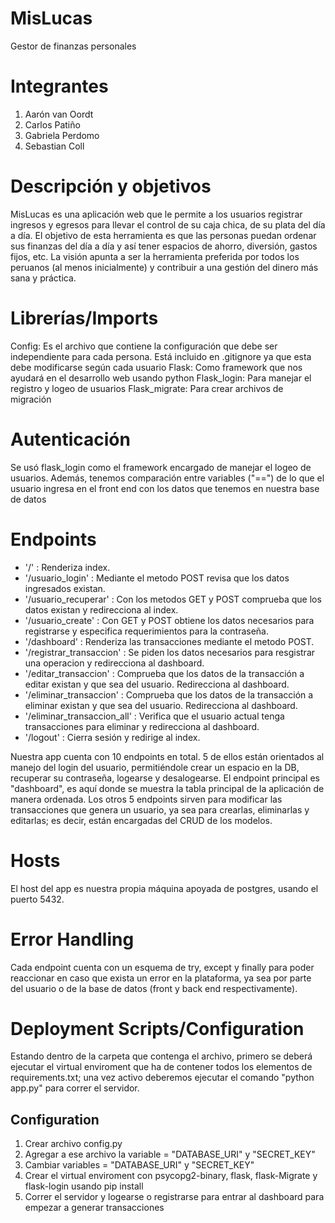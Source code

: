 # MisLucas
Gestor de finanzas personales

# Integrantes
1. Aarón van Oordt
2. Carlos Patiño
3. Gabriela Perdomo
4. Sebastian Coll

# Descripción y objetivos
MisLucas es una aplicación web que le permite a los usuarios registrar ingresos y egresos para llevar el control de su caja chica, de su plata del día a día. El objetivo de esta herramienta es que las personas puedan ordenar sus finanzas del día a día y así tener espacios de ahorro, diversión, gastos fijos, etc. La visión apunta a ser la herramienta preferida por todos los peruanos (al menos inicialmente) y contribuir a una gestión del dinero más sana y práctica.

# Librerías/Imports
Config: Es el archivo que contiene la configuración que debe ser independiente para cada persona. Está incluido en .gitignore ya que esta debe modificarse según cada usuario
Flask: Como framework que nos ayudará en el desarrollo web usando python
Flask_login: Para manejar el registro y logeo de usuarios
Flask_migrate: Para crear archivos de migración

# Autenticación
Se usó flask_login como el framework encargado de manejar el logeo de usuarios. Además, tenemos comparación entre variables ("==") de lo que el usuario ingresa en el front end con los datos que tenemos en nuestra base de datos

# Endpoints
- '/' : Renderiza index.
- '/usuario_login' : Mediante el metodo POST revisa que los datos ingresados existan.
- '/usuario_recuperar' : Con los metodos GET y POST comprueba que los datos existan y redirecciona al index.
- '/usuario_create' : Con GET y POST obtiene los datos necesarios para registrarse y especifica requerimientos para la contraseña.
- '/dashboard' : Renderiza las transacciones mediante el metodo POST.
- '/registrar_transaccion' : Se piden los datos necesarios para resgistrar una operacion y redirecciona al dashboard.
- '/editar_transaccion' : Comprueba que los datos de la transacción a editar existan y que sea del usuario. Redirecciona al dashboard.
- '/eliminar_transaccion' : Comprueba que los datos de la transacción a eliminar existan y que sea del usuario. Redirecciona al dashboard.
- '/eliminar_transaccion_all' : Verifica que el usuario actual tenga transacciones para eliminar y redirecciona al dashboard.
- '/logout' : Cierra sesión y redirige al index.

Nuestra app cuenta con 10 endpoints en total. 5 de ellos están orientados al manejo del login del usuario, permitiéndole crear un espacio en la DB, recuperar su contraseña, logearse y desalogearse. El endpoint principal es "dashboard", es aquí donde se muestra la tabla principal de la aplicación de manera ordenada. Los otros 5 endpoints sirven para modificar las transacciones que genera un usuario, ya sea para crearlas, eliminarlas y editarlas; es decir, están encargadas del CRUD de los modelos.

# Hosts
El host del app es nuestra propia máquina apoyada de postgres, usando el puerto 5432.

# Error Handling
Cada endpoint cuenta con un esquema de try, except y finally para poder reaccionar en caso que exista un error en la plataforma, ya sea por parte del usuario o de la base de datos (front y back end respectivamente).

# Deployment Scripts/Configuration
Estando dentro de la carpeta que contenga el archivo, primero se deberá ejecutar el virtual enviroment que ha de contener todos los elementos de requirements.txt; una vez activo deberemos ejecutar el comando "python app.py" para correr el servidor.

## Configuration
1. Crear archivo config.py
2. Agregar a ese archivo la variable = "DATABASE_URI" y "SECRET_KEY"
3. Cambiar variables = "DATABASE_URI" y "SECRET_KEY"
4. Crear el virtual enviroment con psycopg2-binary, flask, flask-Migrate y flask-login usando pip install
5. Correr el servidor y logearse o registrarse para entrar al dashboard para empezar a generar transacciones


